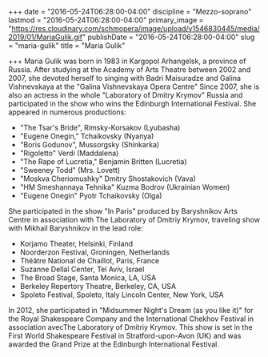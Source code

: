 +++
date = "2016-05-24T06:28:00-04:00"
discipline = "Mezzo-soprano"
lastmod = "2016-05-24T06:28:00-04:00"
primary_image = "https://res.cloudinary.com/schmopera/image/upload/v1546830445/media/2019/01/MariaGulik.gif"
publishDate = "2016-05-24T06:28:00-04:00"
slug = "maria-gulik"
title = "Maria Gulik"

+++
Maria Gulik was born in 1983 in Kargopol Arhangelsk, a province of Russia.
After studying at the Academy of Arts Theatre between 2002 and 2007, she devoted herself to singing with Badri Maisuradze and Galina Vishnevskaya at the "Galina Vishnevskaya Opera Centre"
Since 2007, she is also an actress in the whole "Laboratory of Dmitry Krymov" Russia and participated in the show who wins the Edinburgh International Festival.
She appeared in numerous productions:
- "The Tsar's Bride", Rimsky-Korsakov (Lyubasha)
- "Eugene Onegin," Tchaikovsky (Nyanya)
- "Boris Godunov", Mussorgsky (Shinkarka)
- "Rigoletto" Verdi (Maddalena)
- "The Rape of Lucretia," Benjamin Britten (Lucretia)
- "Sweeney Todd" (Mrs. Lovett)
- "Moskva Cheriomushky" Dmitry Shostakovich (Vava)
- "HM Smeshannaya Tehnika" Kuzma Bodrov (Ukrainian Women)
- "Eugene Onegin" Pyotr Tchaikovsky (Olga)
 
She participated in the show "In Paris" produced by Baryshnikov Arts Centre in association with The Laboratory of Dmitriy Krymov, traveling show with Mikhail Baryshnikov in the lead role:
- Korjamo Theater, Helsinki, Finland
- Noorderzon Festival, Groningen, Netherlands
- Théâtre National de Chaillot, Paris, France
- Suzanne Dellal Center, Tel Aviv, Israel
- The Broad Stage, Santa Monica, LA, USA
- Berkeley Repertory Theatre, Berkeley, CA, USA
- Spoleto Festival, Spoleto, Italy
Lincoln Center, New York, USA
 
In 2012, she participated in "Midsummer Night's Dream (as you like it)" for the Royal Shakespeare Company and the International Chekhov Festival in association avecThe Laboratory of Dmitriy Krymov. This show is set in the First World Shakespeare Festival in Stratford-upon-Avon (UK) and was awarded the Grand Prize at the Edinburgh International Festival.